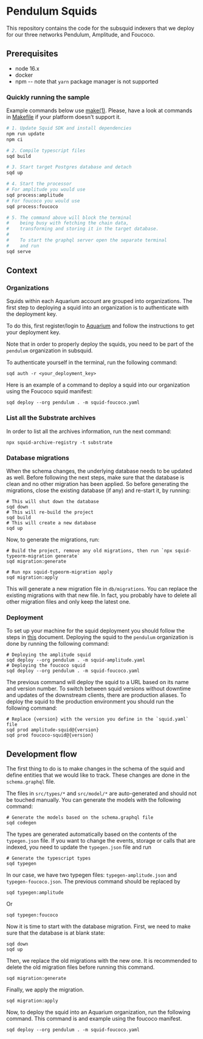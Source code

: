 # Pendulum Squids

This repository contains the code for the subsquid indexers that we deploy for our three networks Pendulum, Amplitude, and Foucoco. 

## Prerequisites

-   node 16.x
-   docker
-   npm -- note that `yarn` package manager is not supported

### Quickly running the sample

Example commands below use [make(1)](https://www.gnu.org/software/make/).
Please, have a look at commands in [Makefile](Makefile) if your platform doesn't support it.

```bash
# 1. Update Squid SDK and install dependencies
npm run update
npm ci

# 2. Compile typescript files
sqd build

# 3. Start target Postgres database and detach
sqd up

# 4. Start the processor
# For amplitude you would use
sqd process:amplitude
# For foucoco you would use
sqd process:foucoco

# 5. The command above will block the terminal
#    being busy with fetching the chain data,
#    transforming and storing it in the target database.
#
#    To start the graphql server open the separate terminal
#    and run
sqd serve
```

## Context 

### Organizations

Squids within each Aquarium account are grouped into organizations. The first step to deploying a squid into an organization is to authenticate with the deployment key.

To do this, first register/login to [Aquarium](https://app.subsquid.io/) and follow the instructions to get your deployment key.

Note that in order to properly deploy the squids, you need to be part of the `pendulum` organization in subsquid.

To authenticate yourself in the terminal, run the following command:

```shell
sqd auth -r <your_deployment_key>
```

Here is an example of a command to deploy a squid into our organization using the Foucoco squid manifest:

```shell
sqd deploy --org pendulum . -m squid-foucoco.yaml
```

### List all the Substrate archives

In order to list all the archives information, run the next command:

```shell
npx squid-archive-registry -t substrate
```

### Database migrations

When the schema changes, the underlying database needs to be updated as well.
Before following the next steps, make sure that the database is clean and no other migration has been applied.
So before generating the migrations, close the existing database (if any) and re-start it, by running:

```shell
# This will shut down the database
sqd down
# This will re-build the project
sqd build
# This will create a new database
sqd up
```

Now, to generate the migrations, run:

```shell
# Build the project, remove any old migrations, then run `npx squid-typeorm-migration generate`
sqd migration:generate

# Run npx squid-typeorm-migration apply
sqd migration:apply
```

This will generate a new migration file in `db/migrations`.
You can replace the existing migrations with that new file.
In fact, you probably have to delete all other migration files and only keep the latest one.

### Deployment

To set up your machine for the squid deployment you should follow the steps
in [this](https://docs.subsquid.io/deploy-squid/quickstart/) document.
Deploying the squid to the `pendulum` organization is done by running the following command:

```shell
# Deploying the amplitude squid
sqd deploy --org pendulum . -m squid-amplitude.yaml
# Deploying the foucoco squid
sqd deploy --org pendulum . -m squid-foucoco.yaml
```

The previous command will deploy the squid to a URL based on its name and version number.
To switch between squid versions without downtime and updates of the downstream clients, there are production aliases.
To deploy the squid to the production environment you should run the following command:

```shell
# Replace {version} with the version you define in the `squid.yaml` file
sqd prod amplitude-squid@{version}
sqd prod foucoco-squid@{version}
```

## Development flow

The first thing to do is to make changes in the schema of the squid and define entities that we would like to track. These changes are done in the `schema.graphql` file.

The files in `src/types/*` and `src/model/*` are auto-generated and should not be touched manually.
You can generate the models with the following command:

```shell
# Generate the models based on the schema.graphql file
sqd codegen
```

The types are generated automatically based on the contents of the `typegen.json` file.
If you want to change the events, storage or calls that are indexed, you need to update the `typegen.json` file and
run

```shell
# Generate the typescript types
sqd typegen
```

In our case, we have two typegen files: `typegen-amplitude.json` and `typegen-foucoco.json`. The previous command should be replaced by

```shell
sqd typegen:amplitude
```

Or

```shell
sqd typegen:foucoco
```

Now it is time to start with the database migration. First, we need to make sure that the database is at blank state:

```shell
sqd down
sqd up
```

Then, we replace the old migrations with the new one. It is recommended to delete the old migration files before running this command.

```shell
sqd migration:generate
```

Finally, we apply the migration.

```shell
sqd migration:apply
```

Now, to deploy the squid into an Aquarium organization, run the following command. This command is and example using the foucoco manifest.

```shell
sqd deploy --org pendulum . -m squid-foucoco.yaml
```
